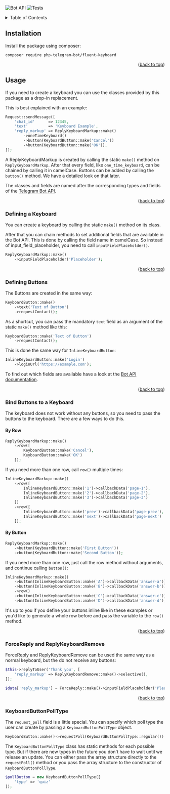 <div id="top"></div>

![Bot API][bot-api-shield]
![Tests][tests-shield]

<!-- TABLE OF CONTENTS -->
<details>
  <summary>Table of Contents</summary>
  <ol>
    <li><a href="#installation">Installation</a></li>
    <li>
        <a href="#usage">Usage</a>
        <ol>
            <li><a href="#defining-a-keyboard">Defining a Keyboard</a></li>
            <li><a href="#defining-buttons">Defining Buttons</a></li>
            <li>
                <a href="#bind-buttons-to-a-keyboard">Bind Buttons to a Keyboard</a>
                <ol>
                    <li><a href="#by-row">By Row</a></li>
                    <li><a href="#by-button">By Button</a></li>
                </ol>
            </li>
            <li><a href="#forcereply-and-replykeyboardremove">ForceReply and ReplyKeyboardRemove</a></li>
            <li><a href="#keyboardbuttonpolltype">KeyboardButtonPollType</a></li>
        </ol>
    </li>
  </ol>
</details>

## Installation

Install the package using composer:

```shell
composer require php-telegram-bot/fluent-keyboard 
```

<p align="right">(<a href="#top">back to top</a>)</p>

## Usage

If you need to create a keyboard you can use the classes provided by this package as a drop-in replacement.

This is best explained with an example:

```php
Request::sendMessage([
    'chat_id'      => 12345,
    'text'         => 'Keyboard Example',
    'reply_markup' => ReplyKeyboardMarkup::make()
        ->oneTimeKeyboard()
        ->button(KeyboardButton::make('Cancel'))
        ->button(KeyboardButton::make('OK')),
]);
```

A ReplyKeyboardMarkup is created by calling the static `make()` method on `ReplyKeyboardMarkup`. After that every field,
like `one_time_keyboard`, can be chained by calling it in camelCase. Buttons can be added by calling
the `button()` method. We have a detailed look on that later.

The classes and fields are named after the corresponding types and fields of
the [Telegram Bot API](https://core.telegram.org/bots/api).

<p align="right">(<a href="#top">back to top</a>)</p>

### Defining a Keyboard

You can create a keyboard by calling the static `make()` method on its class.

After that you can chain methods to set additional fields that are available in the Bot API. This is done by calling the
field name in camelCase. So instead of input_field_placeholder, you need to call `inputFieldPlaceholder()`.

```php
ReplyKeyboardMarkup::make()
    ->inputFieldPlaceholder('Placeholder');
```

<p align="right">(<a href="#top">back to top</a>)</p>

### Defining Buttons

The Buttons are created in the same way:

```php
KeyboardButton::make()
    ->text('Text of Button')
    ->requestContact();
```

As a shortcut, you can pass the mandatory `text` field as an argument of the static `make()` method like this:

```php
KeyboardButton::make('Text of Button')
    ->requestContact();
```

This is done the same way for `InlineKeyboardButton`:

```php
InlineKeyboardButton::make('Login')
    ->loginUrl('https://example.com');
```

To find out which fields are available have a look at the [Bot API documentation](https://core.telegram.org/bots/api).

<p align="right">(<a href="#top">back to top</a>)</p>

### Bind Buttons to a Keyboard

The keyboard does not work without any buttons, so you need to pass the buttons to the keyboard. There are a few ways to
do this.

#### By Row

```php
ReplyKeyboardMarkup::make()
    ->row([
        KeyboardButton::make('Cancel'),
        KeyboardButton::make('OK')
    ]);
```

If you need more than one row, call `row()` multiple times:

```php
InlineKeyboardMarkup::make()
    ->row([
        InlineKeyboardButton::make('1')->callbackData('page-1'),
        InlineKeyboardButton::make('2')->callbackData('page-2'),
        InlineKeyboardButton::make('3')->callbackData('page-3')
    ])
    ->row([
        InlineKeyboardButton::make('prev')->callbackData('page-prev'),
        InlineKeyboardButton::make('next')->callbackData('page-next')
    ]);
```

#### By Button

```php
ReplyKeyboardMarkup::make()
    ->button(KeyboardButton::make('First Button'))
    ->button(KeyboardButton::make('Second Button'));
```

If you need more than one row, just call the row method without arguments, and continue calling `button()`:

```php
InlineKeyboardMarkup::make()
    ->button(InlineKeyboardButton::make('A')->callbackData('answer-a'))
    ->button(InlineKeyboardButton::make('B')->callbackData('answer-b'))
    ->row()
    ->button(InlineKeyboardButton::make('C')->callbackData('answer-c'))
    ->button(InlineKeyboardButton::make('D')->callbackData('answer-d'));
```

It's up to you if you define your buttons inline like in these examples or you'd like to generate a whole row before and
pass the variable to the `row()` method.

<p align="right">(<a href="#top">back to top</a>)</p>

### ForceReply and ReplyKeyboardRemove

ForceReply and ReplyKeyboardRemove can be used the same way as a normal keyboard, but the do not receive any buttons:

```php
$this->replyToUser('Thank you', [
    'reply_markup' => ReplyKeyboardRemove::make()->selective(),
]);
```

```php
$data['reply_markup'] = ForceReply::make()->inputFieldPlaceholder('Please type something...');
```

<p align="right">(<a href="#top">back to top</a>)</p>

### KeyboardButtonPollType

The `request_poll` field is a little special. You can specify which poll type the user can create by passing
a `KeyboardButtonPollType` object.

```php
KeyboardButton::make()->requestPoll(KeyboardButtonPollType::regular())
```

The `KeyboardButtonPollType` class has static methods for each possible type. But if there are new types in the future
you don't have to wait until we release an update. You can either pass the array structure directly to
the `requestPoll()` method or you pass the array structure to the constructor of `KeyboardButtonPollType`.

```php
$pollButton = new KeyboardButtonPollType([
    'type' => 'quiz'
]);
```

[tests-shield]: https://img.shields.io/github/workflow/status/php-telegram-bot/fluent-keyboard/Tests?label=Tests&style=for-the-badge

[bot-api-shield]: https://img.shields.io/badge/Bot%20API-5.7%20(Jan%202022)-%232a9ed6?style=for-the-badge
